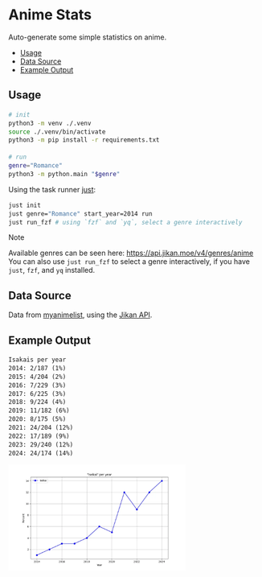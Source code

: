 # Anime Stats
Auto-generate some simple statistics on anime.

<!-- toc -->

- [Usage](#usage)
- [Data Source](#data-source)
- [Example Output](#example-output)

<!-- tocstop -->

## Usage

```bash
# init
python3 -m venv ./.venv
source ./.venv/bin/activate 
python3 -m pip install -r requirements.txt

# run
genre="Romance"
python3 -m python.main "$genre"
```

Using the task runner [just](https://just.systems/man/en/):
```bash
just init
just genre="Romance" start_year=2014 run
just run_fzf # using `fzf` and `yq`, select a genre interactively
```

> [!NOTE]
> Available genres can be seen here: <https://api.jikan.moe/v4/genres/anime>  
> You can also use `just run_fzf` to select a genre interactively, if you have
> `just`, `fzf`, and `yq` installed.

## Data Source
Data from [myanimelist](http://myanimelist.net), using the [Jikan
API](https://jikan.moe/).

## Example Output

```txt
Isakais per year
2014: 2/187 (1%)
2015: 4/204 (2%)
2016: 7/229 (3%)
2017: 6/225 (3%)
2018: 9/224 (4%)
2019: 11/182 (6%)
2020: 8/175 (5%)
2021: 24/204 (12%)
2022: 17/189 (9%)
2023: 29/240 (12%)
2024: 24/174 (14%)
```

<img alt="showcase for isekai per year" width=70% src="./showcase/isekai-per-year.webp">
